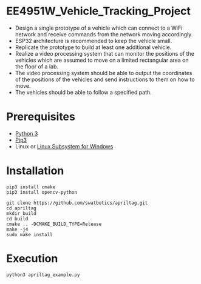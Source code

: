# EE4951W_Vehicle_Tracking_Project
- Design a single prototype of a vehicle which can connect to a WiFi network and receive commands from the network moving accordingly.
- ESP32 architecture is recommended to keep the vehicle small. 
- Replicate the prototype to build at least one additional vehicle.
- Realize a video processing system that can monitor the positions of the vehicles which are assumed to move on a limited rectangular area on the floor of a lab.
- The video processing system should be able to output the coordinates of the positions of the vehicles and send instructions to them on how to move.
- The vehicles should be able to follow a specified path.

# Prerequisites
- [Python 3](https://www.python.org/downloads/)
- [Pip3](https://www.geeksforgeeks.org/how-to-install-pip-on-windows/)
- Linux or [Linux Subsystem for Windows](https://developerinsider.co/stepwise-guide-to-enable-windows-10-subsystem-for-linux/#:~:text=To%20enable%20the%20Windows%20Subsystem,list%20here%20and%20click%20OK.)

# Installation
```
pip3 install cmake
pip3 install opencv-python

git clone https://github.com/swatbotics/apriltag.git
cd apriltag
mkdir build
cd build
cmake .. -DCMAKE_BUILD_TYPE=Release
make -j4
sudo make install
```

# Execution
```
python3 apriltag_example.py
```



